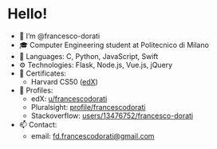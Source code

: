 # Hello!
- 👋 I’m @francesco-dorati
- 🎓 Computer Engineering student at Politecnico di Milano
- 📖 Languages: C, Python, JavaScript, Swift
- ⚙️ Technologies: Flask, Node.js, Vue.js, jQuery
- 📜 Certificates:
  - Harvard CS50 ([edX](https://courses.edx.org/certificates/a469115579334077a6a304fe3a29f03b))
- 👤 Profiles:
  - edX: [u/francescodorati](https://profile.edx.org/u/francescodorati)
  - Pluralsight: [profile/francescodorati](https://app.pluralsight.com/profile/francescodorati)
  - Stackoverflow: [users/13476752/francesco-dorati](https://stackoverflow.com/users/13476752/francesco-dorati)
- 📫 Contact:
  - email: fd.francescodorati@gmail.com
